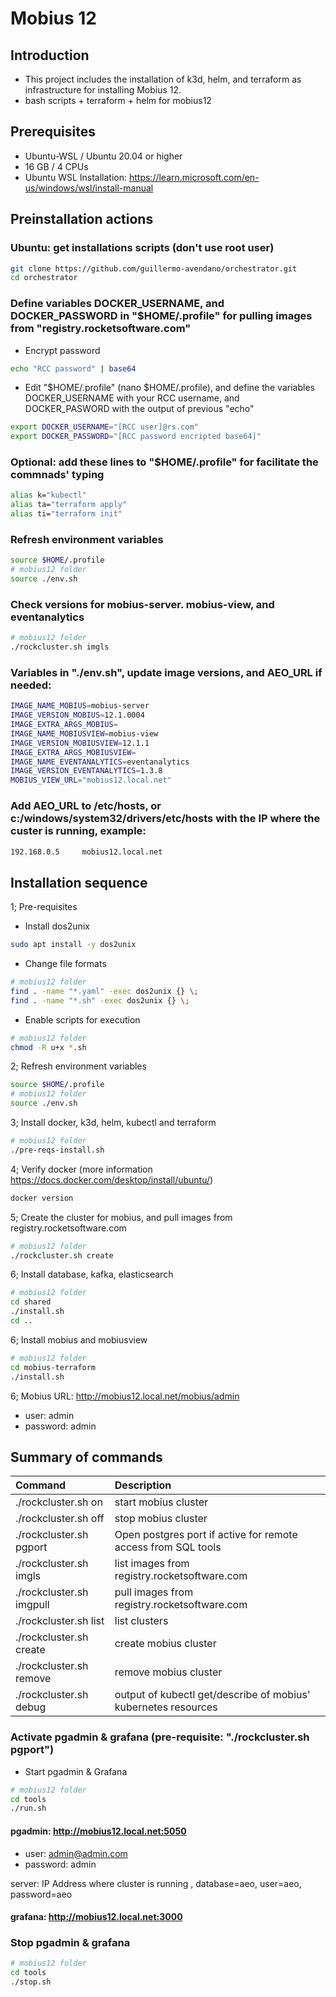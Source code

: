 # Mobius 12

## Introduction

- This project includes the installation of k3d, helm, and terraform as infrastructure for installing Mobius 12.
- bash scripts + terraform + helm for mobius12

## Prerequisites

- Ubuntu-WSL / Ubuntu 20.04 or higher
- 16 GB / 4 CPUs
- Ubuntu WSL Installation: https://learn.microsoft.com/en-us/windows/wsl/install-manual

## Preinstallation actions
### Ubuntu: get installations scripts (don't use root user)
```bash
git clone https://github.com/guillermo-avendano/orchestrator.git
cd orchestrator
```
### Define variables DOCKER_USERNAME, and DOCKER_PASSWORD in "$HOME/.profile" for pulling images from "registry.rocketsoftware.com"
- Encrypt password
```bash
echo "RCC password" | base64
```
- Edit "$HOME/.profile" (nano $HOME/.profile), and define the variables DOCKER_USERNAME with your RCC username, and DOCKER_PASWORD with the output of previous "echo"
```bash
export DOCKER_USERNAME="[RCC user]@rs.com"
export DOCKER_PASSWORD="[RCC password encripted base64]"
```
### Optional: add these lines to "$HOME/.profile" for facilitate the commnads' typing
```bash
alias k="kubectl"
alias ta="terraform apply"
alias ti="terraform init"
```
### Refresh environment variables
```bash
source $HOME/.profile
# mobius12 folder
source ./env.sh
```
### Check versions for mobius-server. mobius-view, and eventanalytics
```bash
# mobius12 folder
./rockcluster.sh imgls
```

### Variables in "./env.sh", update image versions, and AEO_URL if needed:
```bash
IMAGE_NAME_MOBIUS=mobius-server
IMAGE_VERSION_MOBIUS=12.1.0004
IMAGE_EXTRA_ARGS_MOBIUS=
IMAGE_NAME_MOBIUSVIEW=mobius-view
IMAGE_VERSION_MOBIUSVIEW=12.1.1
IMAGE_EXTRA_ARGS_MOBIUSVIEW=
IMAGE_NAME_EVENTANALYTICS=eventanalytics
IMAGE_VERSION_EVENTANALYTICS=1.3.8
MOBIUS_VIEW_URL="mobius12.local.net"
```

###  Add AEO_URL to /etc/hosts, or c:/windows/system32/drivers/etc/hosts with the IP where the custer is running, example:
```bash
192.168.0.5     mobius12.local.net
```

## Installation sequence 

1; Pre-requisites
- Install dos2unix
```bash
sudo apt install -y dos2unix
```
- Change file formats
```bash
# mobius12 folder
find . -name "*.yaml" -exec dos2unix {} \;
find . -name "*.sh" -exec dos2unix {} \;
```
- Enable scripts for execution
```bash
# mobius12 folder
chmod -R u+x *.sh
```

2; Refresh environment variables
```bash
source $HOME/.profile
# mobius12 folder
source ./env.sh
```
3; Install docker, k3d, helm, kubectl and terraform
```bash
# mobius12 folder
./pre-reqs-install.sh
```
4; Verify docker (more information https://docs.docker.com/desktop/install/ubuntu/)
```bash
docker version
```
5; Create the cluster for mobius, and pull images from registry.rocketsoftware.com
```bash
# mobius12 folder
./rockcluster.sh create
```
6; Install database, kafka, elasticsearch
```bash
# mobius12 folder
cd shared
./install.sh
cd ..
```
6; Install mobius and mobiusview
```bash
# mobius12 folder
cd mobius-terraform
./install.sh
```
6; Mobius URL: http://mobius12.local.net/mobius/admin
- user: admin
- password: admin

## Summary of commands

| Command | Description |
|:---|:---|
| ./rockcluster.sh on | start mobius cluster |
| ./rockcluster.sh off | stop mobius cluster |
| ./rockcluster.sh pgport | Open postgres port if active for remote access from SQL tools |
| ./rockcluster.sh imgls | list images from registry.rocketsoftware.com |
| ./rockcluster.sh imgpull | pull images from registry.rocketsoftware.com |
| ./rockcluster.sh list | list clusters |
| ./rockcluster.sh create | create mobius cluster |
| ./rockcluster.sh remove | remove mobius cluster |
| ./rockcluster.sh debug | output of kubectl get/describe of mobius' kubernetes resources |


### Activate pgadmin & grafana (pre-requisite: "./rockcluster.sh pgport")
- Start pgadmin & Grafana
```bash
# mobius12 folder
cd tools
./run.sh
```
#### pgadmin: http://mobius12.local.net:5050
- user: admin@admin.com
- password: admin

server: IP Address where cluster is running , database=aeo, user=aeo, password=aeo
#### grafana: http://mobius12.local.net:3000

### Stop pgadmin & grafana
```bash
# mobius12 folder
cd tools
./stop.sh
```


